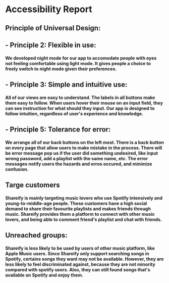 # Accessibility Report

## Principle of Universal Design:

## - Principle 2: Flexible in use: 
#### We developed night mode for our app to accomodate people with eyes not feeling comfortable using light mode. It gives people a choice to freely switch to night mode given their preferences.

## - Principle 3: Simple and intuitive use:
#### All of our views are easy to understand. The labels in all buttons make them easy to follow. When users hover their mouse on an input field, they can see instruction for what should they input. Our app is designed to follow intuition, regardless of user's experience and knowledge.

## - Principle 5: Tolerance for error:
#### We arrange all of our back buttons on the left most. There is a back button on every page that allow users to make mistake in the process. There will be error message pop us if the user did something undesired, like input wrong password, add a playlist with the same name, etc. The error messages notify users the hazards and erros occured, and minimize confusion.


## Targe customers
#### Shareify is mainly targeting music lovers who use Spotify intensively and young-to-middle-age people. These customers have a high social demand to share their favourite playlists and makes friends through music. Shareify provides them a platform to connect with other music lovers, and being able to comment friend's playlist and chat with friends.

## Unreached groups:
#### Shareify is less likely to be used by users of other music platform, like Apple Music users. Since Shareify only support searching songs in Spotify, certains songs they want may not be available. However, they are less likely to feel discriminated against, because they are not minority compared with spotify users. Also, they can still found songs that's available on Spotify and enjoy them.